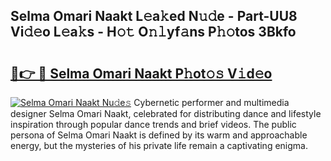 ## Selma Omari Naakt L𝚎a𝚔ed N𝚞𝚍e - Part-UU8 Vi𝚍𝚎o L𝚎a𝚔s - H𝚘𝚝 O𝚗𝚕yf𝚊ns P𝚑𝚘tos 3Bkfo

# <h2><a href="http://kf6v8ii.oniu.top/?m=Selma+Omari+Naakt">🔗👉 🔴 Selma Omari Naakt P𝚑ot𝚘𝚜 V𝚒d𝚎o</a></h2>

[![Selma Omari Naakt Nu𝚍e𝚜](https://i.imgur.com/0qMVB7G.gif)](http://kf6v8ii.oniu.top/?m=Selma+Omari+Naakt)
Cybernetic performer and multimedia designer Selma Omari Naakt, celebrated for distributing dance and lifestyle inspiration through popular dance trends and brief videos. The public persona of Selma Omari Naakt is defined by its warm and approachable energy, but the mysteries of his private life remain a captivating enigma.  
